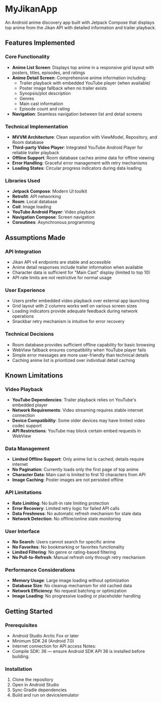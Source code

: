 # MyJikanApp

An Android anime discovery app built with Jetpack Compose that displays top anime from the Jikan API with detailed information and trailer playback.

## Features Implemented

### Core Functionality
- **Anime List Screen**: Displays top anime in a responsive grid layout with posters, titles, episodes, and ratings
- **Anime Detail Screen**: Comprehensive anime information including:
  - Trailer playback with embedded YouTube player (when available)
  - Poster image fallback when no trailer exists
  - Synopsis/plot description
  - Genres
  - Main cast information
  - Episode count and rating
- **Navigation**: Seamless navigation between list and detail screens

### Technical Implementation
- **MVVM Architecture**: Clean separation with ViewModel, Repository, and Room database
- **Third-party Video Player**: Integrated YouTube Android Player for reliable trailer playback
- **Offline Support**: Room database caches anime data for offline viewing
- **Error Handling**: Graceful error management with retry mechanisms
- **Loading States**: Circular progress indicators during data loading

### Libraries Used
- **Jetpack Compose**: Modern UI toolkit
- **Retrofit**: API networking
- **Room**: Local database
- **Coil**: Image loading
- **YouTube Android Player**: Video playback
- **Navigation Compose**: Screen navigation
- **Coroutines**: Asynchronous programming

## Assumptions Made

### API Integration
- Jikan API v4 endpoints are stable and accessible
- Anime detail responses include trailer information when available
- Character data is sufficient for "Main Cast" display (limited to top 10)
- API rate limits are not restrictive for normal usage

### User Experience
- Users prefer embedded video playback over external app launching
- Grid layout with 2 columns works well on various screen sizes
- Loading indicators provide adequate feedback during network operations
- Snackbar retry mechanism is intuitive for error recovery

### Technical Decisions
- Room database provides sufficient offline capability for basic browsing
- WebView fallback ensures compatibility when YouTube player fails
- Simple error messages are more user-friendly than technical details
- Caching anime list is prioritized over individual detail caching

## Known Limitations

### Video Playback
- **YouTube Dependencies**: Trailer playback relies on YouTube's embedded player
- **Network Requirements**: Video streaming requires stable internet connection
- **Device Compatibility**: Some older devices may have limited video codec support
- **API Restrictions**: YouTube may block certain embed requests in WebView

### Data Management
- **Limited Offline Support**: Only anime list is cached; details require internet
- **No Pagination**: Currently loads only the first page of top anime
- **Character Data**: Main cast is limited to first 10 characters from API
- **Image Caching**: Poster images are not persisted offline

### API Limitations
- **Rate Limiting**: No built-in rate limiting protection
- **Error Recovery**: Limited retry logic for failed API calls
- **Data Freshness**: No automatic refresh mechanism for stale data
- **Network Detection**: No offline/online state monitoring

### User Interface
- **No Search**: Users cannot search for specific anime
- **No Favorites**: No bookmarking or favorites functionality
- **Limited Filtering**: No genre or rating-based filtering
- **No Pull-to-Refresh**: Manual refresh only through retry mechanism

### Performance Considerations
- **Memory Usage**: Large image loading without optimization
- **Database Size**: No cleanup mechanism for old cached data
- **Network Efficiency**: No request batching or optimization
- **Image Loading**: No progressive loading or placeholder handling


## Getting Started

### Prerequisites
- Android Studio Arctic Fox or later
- Minimum SDK 24 (Android 7.0)
- Internet connection for API access
Notes:
- Compile SDK: 36 — ensure Android SDK API 36 is installed before building.

### Installation
1. Clone the repository
2. Open in Android Studio
3. Sync Gradle dependencies
4. Build and run on device/emulator
